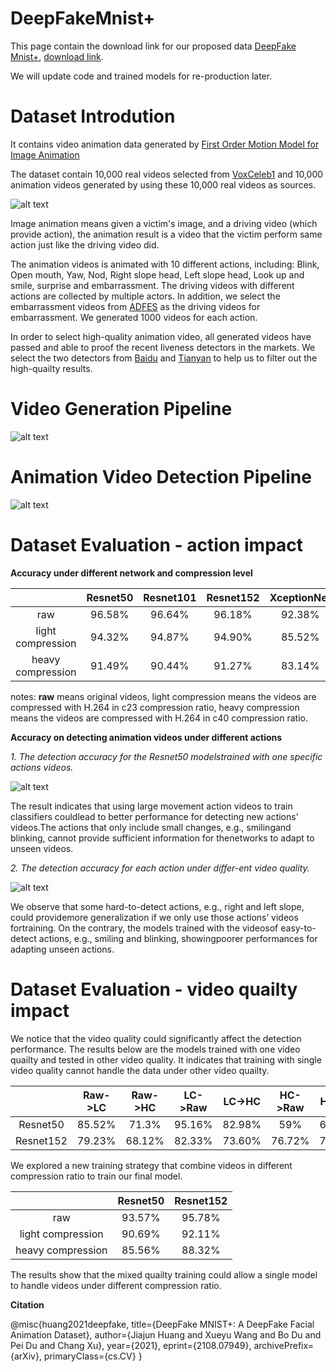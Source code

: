 # DeepFakeMnist+

This page contain the download link for our proposed data [DeepFake Mnist+](https://arxiv.org/abs/2108.07949), [download link](https://1fichier.com/?xva635m3whdgcae2k81q).

We will update code and trained models for re-production later.

# Dataset Introdution

It contains video animation data generated by [First Order Motion Model for Image Animation](https://papers.nips.cc/paper/2019/file/31c0b36aef265d9221af80872ceb62f9-Paper.pdf)

The dataset contain 10,000 real videos selected from [VoxCeleb1](https://www.robots.ox.ac.uk/~vgg/data/voxceleb/vox1.html) and 10,000 animation videos generated by using these 10,000 real videos as sources.

![alt text](https://github.com/huangjiadidi/DeepFakeMnist/blob/main/readme_src/action_clip.png)

Image animation means given a victim's image, and a driving video (which provide action), the animation result is a video that the victim perform same action just like the driving video did. 

The animation videos is animated with 10 different actions, including: Blink, Open mouth, Yaw, Nod, Right slope head, Left slope head, Look up and smile, surprise and embarrassment. The driving videos with different actions are collected by multiple actors. In addition, we select the embarrassment videos from [ADFES](https://aice.uva.nl/research-tools/adfes-stimulus-set/adfes-stimulus-set.html?cb) as the driving videos for embarrassment. We generated 1000 videos for each action.

In order to select high-quality animation video, all generated videos have passed and able to proof the recent liveness detectors in the markets. We select the two detectors from [Baidu](https://ai.baidu.com/tech/face/faceliveness) and [Tianyan](https://www.tianyandata.cn/) to help us to filter out the high-quailty results.

# Video Generation Pipeline
![alt text](https://github.com/huangjiadidi/DeepFakeMnist/blob/main/readme_src/dataset_pipeline.png)

# Animation Video Detection Pipeline
![alt text](https://github.com/huangjiadidi/DeepFakeMnist/blob/main/readme_src/dataset_detection_pipeline.png)


# Dataset Evaluation - action impact

**Accuracy under different network and compression level**


|                     | Resnet50  | Resnet101 | Resnet152 | XceptionNet | MesoNet |
| :-----------------: |:---------:| :--------:| :--------:| :----------:| :------:|
| raw                 | 96.58%    | 96.64%    | 96.18%    | 92.38%      | 60.39%  |
| light compression   | 94.32%    | 94.87%    | 94.90%    | 85.52%      | 58.58%  |
| heavy compression   | 91.49%    | 90.44%    | 91.27%    | 83.14%      | 57.90%  |

notes: **raw** means original videos, light compression means the videos are compressed with H.264 in c23 compression ratio, heavy compression means the videos are compressed with H.264 in c40 compression ratio.

**Accuracy on detecting animation videos under different actions**

*1. The detection accuracy for the Resnet50 modelstrained with one specific actions videos.*

![alt text](https://github.com/huangjiadidi/DeepFakeMnist/blob/main/readme_src/each_action_train_only.png)

The result indicates that using large movement action videos to train classifiers couldlead to better performance for detecting new actions’ videos.The actions that only include small changes, e.g., smilingand blinking, cannot provide sufficient information for thenetworks to adapt to unseen videos.

*2. The detection accuracy for each action under differ-ent video quality.*

![alt text](https://github.com/huangjiadidi/DeepFakeMnist/blob/main/readme_src/each_action_merge.png)

We observe that some hard-to-detect actions, e.g., right and left slope, could providemore generalization if we only use those actions’ videos fortraining. On the contrary, the models trained with the videosof easy-to-detect actions, e.g., smiling and blinking, showingpoorer performances for adapting unseen actions.

# Dataset Evaluation - video quailty impact
We notice that the video quality could significantly affect the detection performance. The results below are the models trained with one video quailty and tested in other video quality. It indicates that training with single video quality cannot handle the data under other video quailty.

|          | Raw->LC   | Raw->HC | LC->Raw | LC->HC | HC->Raw | HC->LC |
| :------: |:---------:| :------:| :------:| :-----:| :------:| :-----:|
| Resnet50 | 85.52%    | 71.3%   | 95.16%  | 82.98% | 59%     | 61.02% |
| Resnet152| 79.23%    | 68.12%  | 82.33%  | 73.60% | 76.72%  | 76.69% |


We explored a new training strategy that combine videos in different compression ratio to train our final model.

|                     | Resnet50  | Resnet152 | 
| :-----------------: |:---------:| :--------:| 
| raw                 | 93.57%    | 95.78%    | 
| light compression   | 90.69%    | 92.11%    | 
| heavy compression   | 85.56%    | 88.32%    |

The results show that the mixed quailty training could allow a single model to handle videos under different compression ratio.


**Citation**

@misc{huang2021deepfake,
      title={DeepFake MNIST+: A DeepFake Facial Animation Dataset}, 
      author={Jiajun Huang and Xueyu Wang and Bo Du and Pei Du and Chang Xu},
      year={2021},
      eprint={2108.07949},
      archivePrefix={arXiv},
      primaryClass={cs.CV}
}



